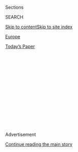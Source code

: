 <div id="app">

<div>

<div>

<div>

<div class="NYTAppHideMasthead css-1q2w90k e1suatyy0">

<div class="section css-ui9rw0 e1suatyy2">

<div class="css-eph4ug er09x8g0">

<div class="css-6n7j50">

</div>

<span class="css-1dv1kvn">Sections</span>

<div class="css-10488qs">

<span class="css-1dv1kvn">SEARCH</span>

</div>

[Skip to content](#site-content)[Skip to site
index](#site-index)

</div>

<div id="masthead-section-label" class="css-1wr3we4 eaxe0e00">

[Europe](https://www.nytimes3xbfgragh.onion/section/world/europe)

</div>

<div class="css-10698na e1huz5gh0">

</div>

</div>

<div id="masthead-bar-one" class="section hasLinks css-15hmgas e1csuq9d3">

<div class="css-uqyvli e1csuq9d0">

</div>

<div class="css-1uqjmks e1csuq9d1">

</div>

<div class="css-9e9ivx">

[](https://myaccount.nytimes3xbfgragh.onion/auth/login?response_type=cookie&client_id=vi)

</div>

<div class="css-1bvtpon e1csuq9d2">

[Today’s
Paper](https://www.nytimes3xbfgragh.onion/section/todayspaper)

</div>

</div>

</div>

</div>

<div data-aria-hidden="false">

<div id="site-content" data-role="main">

<div>

<div class="css-1aor85t" style="opacity:0.000000001;z-index:-1;visibility:hidden">

<div class="css-1hqnpie">

<div class="css-epjblv">

<span class="css-17xtcya">[Europe](/section/world/europe)</span><span class="css-x15j1o">|</span><span class="css-fwqvlz">‘Fake
News,’ Trump’s Obsession, Is Now a Cudgel for
Strongmen</span>

</div>

<div class="css-k008qs">

<div class="css-1iwv8en">

<span class="css-18z7m18"></span>

<div>

</div>

</div>

<span class="css-1n6z4y">https://nyti.ms/2C7CEkq</span>

<div class="css-1705lsu">

<div class="css-4xjgmj">

<div class="css-4skfbu" data-role="toolbar" data-aria-label="Social Media Share buttons, Save button, and Comments Panel with current comment count" data-testid="share-tools">

  - 
  - 
  - 
  - 
    
    <div class="css-6n7j50">
    
    </div>

  - 
  - 

</div>

</div>

</div>

</div>

</div>

</div>

<div class="css-13pd83m">

</div>

<div id="top-wrapper" class="css-1sy8kpn">

<div id="top-slug" class="css-l9onyx">

Advertisement

</div>

[Continue reading the main
story](#after-top)

<div class="ad top-wrapper" style="text-align:center;height:100%;display:block;min-height:250px">

<div id="top" class="place-ad" data-position="top" data-size-key="top">

</div>

</div>

<div id="after-top">

</div>

</div>

<div id="sponsor-wrapper" class="css-1hyfx7x">

<div id="sponsor-slug" class="css-19vbshk">

Supported by

</div>

[Continue reading the main
story](#after-sponsor)

<div id="sponsor" class="ad sponsor-wrapper" style="text-align:center;height:100%;display:block">

</div>

<div id="after-sponsor">

</div>

</div>

<div class="css-ls6wgr ehdk2mb0">

# ‘Fake News,’ Trump’s Obsession, Is Now a Cudgel for Strongmen

</div>

![<span class="css-16f3y1r e13ogyst0">President Trump’s use of the
phrase “fake news” has gone global — particularly among authoritarian
governments.</span><span class="css-cch8ym"><span class="css-1dv1kvn">Credit</span><span class="css-cnj6d5 e1z0qqy90" itemprop="copyrightHolder"><span class="css-1ly73wi e1tej78p0">Credit...</span><span>Mikhail
Klimentiev/Agence France-Presse — Getty
Images</span></span></span>](https://static01.graylady3jvrrxbe.onion/images/2017/12/13/world/13fakenews1/14fakenews1-videoSixteenByNine3000.jpg)

<div class="css-xt80pu e12qa4dv0">

<div class="css-18e8msd">

<div class="css-vp77d3 epjyd6m0">

<div class="css-1baulvz">

By [<span class="css-1baulvz last-byline" itemprop="name">Steven
Erlanger</span>](http://www.nytimes3xbfgragh.onion/by/steven-erlanger)

</div>

</div>

  - Dec. 12,
    2017

  - 
    
    <div class="css-4xjgmj">
    
    <div class="css-d8bdto" data-role="toolbar" data-aria-label="Social Media Share buttons, Save button, and Comments Panel with current comment count" data-testid="share-tools">
    
      - 
      - 
      - 
      - 
        
        <div class="css-6n7j50">
        
        </div>
    
      - 
      - 
    
    </div>
    
    </div>

</div>

<div class="css-tk9fsr">

[阅读简体中文版](http://cn.nytimes3xbfgragh.onion/world/20171213/trump-fake-news-dictators/ "Read in Simplified Chinese")[閱讀繁體中文版](http://cn.nytimes3xbfgragh.onion/world/20171213/trump-fake-news-dictators/zh-hant/ "Read in Traditional Chinese")[Leer
en
español](https://www.nytimes3xbfgragh.onion/es/2017/12/14/los-politicos-autoritarios-adoptan-la-excusa-de-noticias-falsas-de-trump "Read in Spanish")

</div>

</div>

<div class="section meteredContent css-1r7ky0e" name="articleBody" itemprop="articleBody">

<div class="css-1fanzo5 StoryBodyCompanionColumn">

<div class="css-53u6y8">

BRUSSELS — President Trump routinely invokes the phrase “fake news” as a
rhetorical tool to undermine opponents, rally his political base and
[try to
discredit](https://www.nytimes3xbfgragh.onion/2017/12/11/us/politics/trump-news-media-new-york-times.html)
a mainstream American media that is aggressively investigating his
presidency.

But he isn’t the only leader enamored with the phrase. Following Mr.
Trump’s example, many of the world’s autocrats and dictators are taking
a shine to it, too.

When Amnesty International released a report about [prison deaths in
Syria](https://www.amnesty.org/en/press-releases/2017/02/syria-investigation-uncovers-governments-secret-campaign-of-mass-hangings-and-extermination-at-saydnaya-prison/),
the Syrian president, Bashar al-Assad, retorted that “we are living in a
fake-news era.” President Nicolás Maduro of Venezuela, who is steadily
[rolling back
democracy](https://www.nytimes3xbfgragh.onion/2017/07/29/world/americas/venezuela-nicolas-maduro-constituent-assembly.html)
in his country, blamed the global media for “lots of false versions,
lots of lies,” saying “this is what we call ‘fake news’ today.”

In Myanmar, where international observers accuse the military of
conducting a genocidal campaign against the Rohingya Muslims, a security
official [told The New York
Times](https://www.nytimes3xbfgragh.onion/2017/12/02/world/asia/myanmar-rohingya-denial-history.html)
that “there is no such thing as Rohingya,” adding: “It is fake news.” In
Russia, a Foreign Ministry spokeswoman, Maria Zakharova, [told a
CNN](https://www.nytimes3xbfgragh.onion/2017/02/22/world/europe/russia-fake-news-media-foreign-ministry-.html?_r=0)reporter
to “stop spreading lies and fake news.” Her ministry now uses [a big red
stamp,
“FAKE,”](https://www.nytimes3xbfgragh.onion/2017/02/22/world/europe/russia-fake-news-media-foreign-ministry-.html?_r=0)
on its website to label news stories it dislikes.

</div>

</div>

<div class="css-1fanzo5 StoryBodyCompanionColumn">

<div class="css-53u6y8">

Around the world, authoritarians, populists and other political leaders
have seized on the phrase “fake news” — and the legitimacy conferred
upon it by an American president — as a tool for attacking their critics
and, in some cases, deliberately undermining the institutions of
democracy. In countries where press freedom is restricted or under
considerable threat — including Russia, China, Turkey, Libya, Poland,
Hungary, Thailand, Somalia and others — political leaders have invoked
“fake news” as justification for beating back media scrutiny.

Just this week, the official newspaper of the Chinese Communist Party,
[People’s
Daily](http://en.people.cn/mobile/new/content.html?cI=1002&nI=9302932&aT=m),
used Mr. Trump’s words to undercut critical media coverage of an
increasingly authoritarian Beijing.

</div>

</div>

<div class="css-79elbk" data-testid="photoviewer-wrapper">

<div class="css-z3e15g" data-testid="photoviewer-wrapper-hidden">

</div>

<div class="css-1a48zt4 ehw59r15" data-testid="photoviewer-children">

![<span class="css-16f3y1r e13ogyst0" data-aria-hidden="true">Rohingya
refugees after crossing the Naf River that separates Myanmar and
Bangladesh. A Myanmar security official told The New York Times, “There
is no such thing as Rohingya,” adding, “It is fake
news.”</span><span class="css-cnj6d5 e1z0qqy90" itemprop="copyrightHolder"><span class="css-1ly73wi e1tej78p0">Credit...</span><span>Adam
Dean for The New York
Times</span></span>](https://static01.graylady3jvrrxbe.onion/images/2017/12/14/world/14fakenews2/14fakenews2-articleLarge.jpg?quality=75&auto=webp&disable=upscale)

</div>

</div>

<div class="css-1fanzo5 StoryBodyCompanionColumn">

<div class="css-53u6y8">

“If the president of the United States claims that his nation’s leading
media outlets are a stain on America,” the paper wrote, “then negative
news about China and other countries should be taken with a grain of
salt, since it is likely that bias and political agendas are distorting
the real picture.”

Not quite a year into his presidency, Mr. Trump has shaken the global
status quo, with his “America First” ethos, his disdain for global trade
and multilateral treaties, and his testy relationships with many
traditional allies (and seemingly warm embrace of many traditional
rivals). But the president’s mantra of “fake news” stirs different
concerns among many foreign politicians and analysts, who fear it erodes
public confidence in democratic institutions at a time when [populism
and authoritarianism are
returning](https://www.nytimes3xbfgragh.onion/2016/11/29/world/americas/western-liberal-democracy.html)
in many regions.

</div>

</div>

<div class="css-1fanzo5 StoryBodyCompanionColumn">

<div class="css-53u6y8">

“Trump doesn’t only talk about fake news, but attacks the media as fake
news, and that’s an attack on the free press,” said [Marietje
Schaake](http://www.europarl.europa.eu/meps/en/96945/Marietje_SCHAAKE_home.html),
a Dutch member of the European Parliament who focuses on human rights
and the digital landscape. “As the leader of a country that
traditionally defends human rights, that’s very serious, and of course
it has a major impact worldwide.”

Richard Javad Heydarian, a political scientist at De La Salle University
in Manila and the author of a book on President Rodrigo Duterte of the
Philippines, said that American soft power, long rooted in advocacy of
democracy, was “in a state of total collapse,” allowing strongman
leaders like Mr. Duterte greater leeway to ignore democratic norms.

“With Trump in power, no one is talking about human rights, only fake
news, and that’s great for Duterte,” he said. “They both see themselves
as populists facing a conspiracy of liberal elites. They think they are
victims of fake news.”

Though the term “fake news” has been around at least since the 1890s,
[according to
Merriam-Webster](https://www.merriam-webster.com/words-at-play/the-real-story-of-fake-news),
Mr. Trump is most responsible for making it a big part of the current
global conversation. Now it is so common that Collins Dictionary decided
to make it this year’s [“word of the
year,”](http://www.independent.co.uk/news/uk/home-news/fake-news-word-of-the-year-2017-collins-dictionary-donald-trump-kellyanne-conway-antifa-corbynmania-a8032751.html)
finding in early November that the use of the term had risen by 365
percent since
2016.

</div>

</div>

<div class="css-79elbk" data-testid="photoviewer-wrapper">

<div class="css-z3e15g" data-testid="photoviewer-wrapper-hidden">

</div>

<div class="css-1a48zt4 ehw59r15" data-testid="photoviewer-children">

<div class="css-1xdhyk6 erfvjey0">

<span class="css-1ly73wi e1tej78p0">Image</span>

<div class="css-zjzyr8">

<div data-testid="lazyimage-container" style="height:257.77777777777777px">

</div>

</div>

</div>

<span class="css-16f3y1r e13ogyst0" data-aria-hidden="true">President
Trump with President Rodrigo Duterte of the Philippines at the 31st
Asean summit meeting in Manila last
month.</span><span class="css-cnj6d5 e1z0qqy90" itemprop="copyrightHolder"><span class="css-1ly73wi e1tej78p0">Credit...</span><span>Doug
Mills/The New York Times</span></span>

</div>

</div>

<div class="css-1fanzo5 StoryBodyCompanionColumn">

<div class="css-53u6y8">

Helen Newstead, Collins’s head of language content, said that “ ‘Fake
news,’ either as a statement of fact or as an accusation, has been
inescapable this year, contributing to the undermining of society’s
trust in news reporting.”

The problem, of course, is that fake news is a real problem, especially
on social media. United States intelligence agencies have concluded that
Russia used fake news reports as part of an effort to interfere in the
2016 presidential election on behalf of Mr. Trump. The presence of fake
news in the globalized stream of media content helps blur the line with
traditional, fact-based news.

</div>

</div>

<div class="css-1fanzo5 StoryBodyCompanionColumn">

<div class="css-53u6y8">

How much the fake-news epithet has damaged journalism, however, is
difficult to say, given the pre-existing difficulties of doing
untrammeled reporting in countries where the media is already under the
thumb of the state and where journalists have been murdered or
imprisoned, not simply insulted or mocked. But there is little question
that social media, with its huge reach and its vulnerability to bots and
manipulation, has helped to [amplify
criticism](https://www.nytimes3xbfgragh.onion/2016/12/25/us/politics/fake-news-claims-conservatives-mainstream-media-.html)
from political leaders and undermine trust in traditional journalism.

“Trump has succeeded in building an alternative reality separate from
the mainstream media’s efforts at democratic, rational politics,” said
[John
Lloyd](https://reutersinstitute.politics.ox.ac.uk/people/john-lloyd), a
senior research fellow at the [Reuters Institute for the Study of
Journalism](https://reutersinstitute.politics.ox.ac.uk/)at the
University of Oxford. “Of course journalists make mistakes, but those
errors are amplified by the charge of ‘fake news,’ ” he said. “The
mainstream media is portrayed as the tool of an arrogant, out-of-touch
elite, who use that tool to keep down the marginalized.”

The fake-news narrative also complicates the work of democracy advocates
in countries where democracy is already under assault. Kenneth Roth, the
executive director of Human Rights Watch, said that “the sad irony is
that Trump’s greatest harm to human rights may not be his infatuation
with abusive strongmen but his undermining of the fact-based discourse
that is essential for reining them in.”

He added: “In countries where the judicial system is unable or unwilling
to enforce rights — most countries — the human rights movement’s main
tool is to investigate and publicize official misconduct. Autocrats go
to great lengths to avoid that shaming, because it tends to delegitimize
them before their public and their
peers.”

</div>

</div>

<div class="css-79elbk" data-testid="photoviewer-wrapper">

<div class="css-z3e15g" data-testid="photoviewer-wrapper-hidden">

</div>

<div class="css-1a48zt4 ehw59r15" data-testid="photoviewer-children">

<div class="css-1xdhyk6 erfvjey0">

<span class="css-1ly73wi e1tej78p0">Image</span>

<div class="css-zjzyr8">

<div data-testid="lazyimage-container" style="height:257.77777777777777px">

</div>

</div>

</div>

<span class="css-16f3y1r e13ogyst0" data-aria-hidden="true">Inside the
newsroom of The Cambodia Daily in Phnom Penh in August. Prime Minister
Hun Sen shut down the newspaper and jailed journalists; his government
also banned the opposition
party.</span><span class="css-cnj6d5 e1z0qqy90" itemprop="copyrightHolder"><span class="css-1ly73wi e1tej78p0">Credit...</span><span>Omar
Havana for The New York Times</span></span>

</div>

</div>

<div class="css-1fanzo5 StoryBodyCompanionColumn">

<div class="css-53u6y8">

Some analysts say Mr. Trump’s success at creating an alternative reality
and disparaging an adversarial media both copies and augments the
tactics of Russia’s president, Vladimir V. Putin, noting that Mr.
Putin’s propagandists “create a barrage of fake facts” on politically
sensitive topics such as the conflict in Ukraine in order to sow public
cynicism and uncertainty. Russia and China also create “positive” fake
news on social media to inspire patriotism at home.

“People accept these versions or are confused by them, unclear as to
what is correct,” said Mr. Lloyd, author of “The Power and the Story:
The Global Battle for News and Information.” “Putin above all has
grasped this and uses it against his enemies. The concept of ‘fake news’
is used to tar any uncomfortable fact.”

</div>

</div>

<div class="css-1fanzo5 StoryBodyCompanionColumn">

<div class="css-53u6y8">

Other governments have also embraced the phrase, especially to attack
media outlets that Mr. Trump constantly disparages. One glaring example
came in Libya, after [CNN aired
video](https://www.nytimes3xbfgragh.onion/2017/11/19/world/africa/libya-migrants-slavery.html)
showing a migrant being auctioned as a slave. Libyan leaders responded
by using Mr. Trump’s attacks against CNN to try to cast doubt on the
network’s report.

Prime Minister Hun Sen of Cambodia, who was put in charge of the
occupied country by the Vietnamese Army more than 30 years ago, shut
down [The Cambodia
Daily](https://www.nytimes3xbfgragh.onion/2017/09/03/world/asia/cambodia-daily-newspaper.html)
and jailed journalists and recently [banned
the<span class="css-8l6xbc evw5hdy0"> </span>opposition
party](https://www.nytimes3xbfgragh.onion/2017/11/16/world/asia/cambodia-court-opposition.html).
Now he also has focused his attacks on Western media for writing about
issues from corruption and repression to sex trafficking. “I would like
to send a message to the president that your attack on CNN is right,”
Mr. Hun Sen said in August. “American media is very bad.”

Prime Minister Najib Razak of Malaysia, embroiled in a scandal in which
billions of dollars disappeared from the state investment fund,
repeatedly calls accusations against him “fake news,” including what he
called “a well-known foreign newspaper,” presumably a reference to The
Wall Street Journal, which has reported on th[e disappearance of the
funds](http://www.wsj.com/specialcoverage/malaysia-controversy). Mr.
Trump once called Mr. Najib his “favorite prime minister.” He also has
hailed his “great relationship” with Mr. Duterte, the Philippine
president, who has blamed “fake news” for coverage of his war on drug
traffickers, which has killed thousands of Filipinos, many without
trial.

Many media organizations are now introducing features to verify facts
for readers. In France, Le Monde’s
[Décodex](http://www.lemonde.fr/verification/)was launched in January
as part of the fact-checking section of its website. In Britain, the BBC
is [starting a
project](http://www.bbc.com/news/entertainment-arts-42242630) to help
secondary school pupils to identify real news and filter out fake or
false information.

But it is a different matter when the president of the United States is
the source, Ms. Schaake said. “There is significant damage to the
credibility of the United States as the defender of human rights and
democratic principles, of which press freedom is one of the pillars,”
she said.

</div>

</div>

</div>

<div>

</div>

<div>

</div>

<div>

</div>

<div>

<div id="bottom-wrapper" class="css-1ede5it">

<div id="bottom-slug" class="css-l9onyx">

Advertisement

</div>

[Continue reading the main
story](#after-bottom)

<div id="bottom" class="ad bottom-wrapper" style="text-align:center;height:100%;display:block;min-height:90px">

</div>

<div id="after-bottom">

</div>

</div>

</div>

</div>

</div>

## Site Index

<div>

</div>

## Site Information Navigation

  - [© <span>2020</span> <span>The New York Times
    Company</span>](https://help.nytimes3xbfgragh.onion/hc/en-us/articles/115014792127-Copyright-notice)

<!-- end list -->

  - [NYTCo](https://www.nytco.com/)
  - [Contact
    Us](https://help.nytimes3xbfgragh.onion/hc/en-us/articles/115015385887-Contact-Us)
  - [Work with us](https://www.nytco.com/careers/)
  - [Advertise](https://nytmediakit.com/)
  - [T Brand Studio](http://www.tbrandstudio.com/)
  - [Your Ad
    Choices](https://www.nytimes3xbfgragh.onion/privacy/cookie-policy#how-do-i-manage-trackers)
  - [Privacy](https://www.nytimes3xbfgragh.onion/privacy)
  - [Terms of
    Service](https://help.nytimes3xbfgragh.onion/hc/en-us/articles/115014893428-Terms-of-service)
  - [Terms of
    Sale](https://help.nytimes3xbfgragh.onion/hc/en-us/articles/115014893968-Terms-of-sale)
  - [Site
    Map](https://spiderbites.nytimes3xbfgragh.onion)
  - [Help](https://help.nytimes3xbfgragh.onion/hc/en-us)
  - [Subscriptions](https://www.nytimes3xbfgragh.onion/subscription?campaignId=37WXW)

</div>

</div>

</div>

</div>
